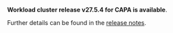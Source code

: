 **Workload cluster release v27.5.4 for CAPA is available**.

Further details can be found in the [release notes](https://docs.giantswarm.io/changes/workload-cluster-releases-capa/releases/aws-27.5.4).
